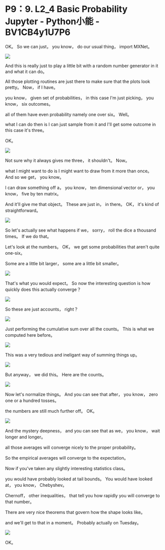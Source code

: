 # P9：9. L2_4 Basic Probability Jupyter - Python小能 - BV1CB4y1U7P6

 OK。 So we can just， you know， do our usual thing， import MXNet。



![](img/38a01046306bd8134393a3a5fa73fbe5_1.png)

 And this is really just to play a little bit with a random number generator in it and what it can do。

 All those plotting routines are just there to make sure that the plots look pretty。 Now， if I have。

 you know， given set of probabilities， in this case I'm just picking， you know， six outcomes。

 all of them have even probability namely one over six。 Well。

 what I can do then is I can just sample from it and I'll get some outcome in this case it's three。

 OK。

![](img/38a01046306bd8134393a3a5fa73fbe5_3.png)

 Not sure why it always gives me three， it shouldn't。 Now。

 what I might want to do is I might want to draw from it more than once。 And so we get， you know。

 I can draw something off a， you know， ten dimensional vector or， you know， five by ten matrix。

 And it'll give me that object。 These are just in， in there。 OK， it's kind of straightforward。



![](img/38a01046306bd8134393a3a5fa73fbe5_5.png)

 So let's actually see what happens if we， sorry， roll the dice a thousand times。 If we do that。

 Let's look at the numbers。 OK， we get some probabilities that aren't quite one-six。

 Some are a little bit larger， some are a little bit smaller。



![](img/38a01046306bd8134393a3a5fa73fbe5_7.png)

 That's what you would expect。 So now the interesting question is how quickly does this actually converge？



![](img/38a01046306bd8134393a3a5fa73fbe5_9.png)

 So these are just accounts， right？

![](img/38a01046306bd8134393a3a5fa73fbe5_11.png)

 Just performing the cumulative sum over all the counts。 This is what we computed here before。



![](img/38a01046306bd8134393a3a5fa73fbe5_13.png)

 This was a very tedious and ineligant way of summing things up。



![](img/38a01046306bd8134393a3a5fa73fbe5_15.png)

 But anyway， we did this。 Here are the counts。

![](img/38a01046306bd8134393a3a5fa73fbe5_17.png)

 Now let's normalize things。 And you can see that after， you know， zero one or a hundred tosses。

 the numbers are still much further off。 OK。

![](img/38a01046306bd8134393a3a5fa73fbe5_19.png)

 And the mystery deepness， and you can see that as we， you know， wait longer and longer。

 all those averages will converge nicely to the proper probability。

 So the empirical averages will converge to the expectation。

 Now if you've taken any slightly interesting statistics class。

 you would have probably looked at tail bounds。 You would have looked at， you know， Chebyshev。

 Chernoff， other inequalities， that tell you how rapidly you will converge to that number。

 There are very nice theorems that govern how the shape looks like。

 and we'll get to that in a moment。 Probably actually on Tuesday。



![](img/38a01046306bd8134393a3a5fa73fbe5_21.png)

 OK。
